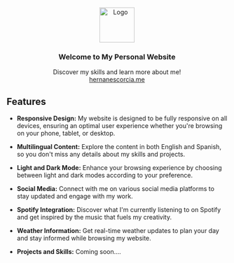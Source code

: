 <!-- PROJECT LOGO -->
<br />
<p align="center">
  <a href="your_website_url">
    <img src="/me.png" alt="Logo" width="80" height="80">
  </a>

  <h3 align="center">Welcome to My Personal Website</h3>

  <p align="center">
    Discover my skills and learn more about me!
    <br />
    <a href="https://hernanescorcia.me">hernanescorcia.me</a>
  </p>
</p>

<!-- FEATURES -->

## Features

- **Responsive Design:** My website is designed to be fully responsive on all devices, ensuring an optimal user experience whether you're browsing on your phone, tablet, or desktop.

- **Multilingual Content:** Explore the content in both English and Spanish, so you don't miss any details about my skills and projects.

- **Light and Dark Mode:** Enhance your browsing experience by choosing between light and dark modes according to your preference.

- **Social Media:** Connect with me on various social media platforms to stay updated and engage with my work.

- **Spotify Integration:** Discover what I'm currently listening to on Spotify and get inspired by the music that fuels my creativity.

- **Weather Information:** Get real-time weather updates to plan your day and stay informed while browsing my website.

- **Projects and Skills:** Coming soon....
